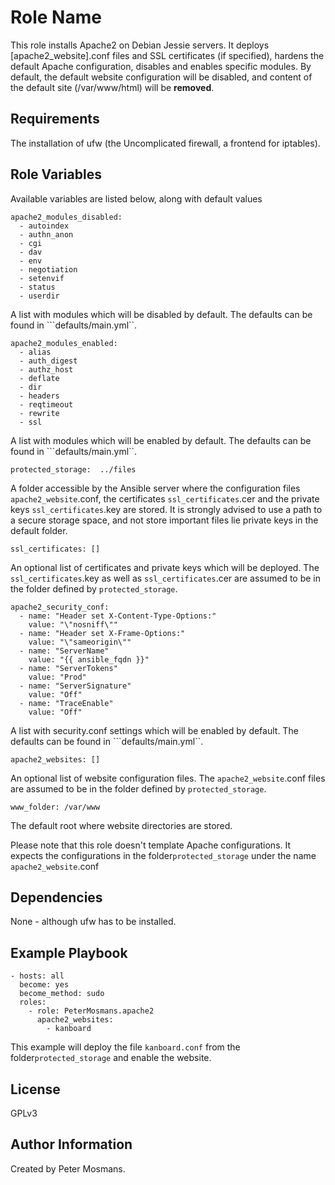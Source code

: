Role Name
=========

This role installs Apache2 on Debian Jessie servers.
It deploys [apache2_website].conf files and SSL certificates (if specified), hardens the default Apache configuration, disables and enables specific modules.
By default, the default website configuration will be disabled, and content of the default site (/var/www/html) will be **removed**.

Requirements
------------

The installation of ufw (the Uncomplicated firewall, a frontend for iptables).

Role Variables
--------------

Available variables are listed below, along with default values
```
apache2_modules_disabled:
  - autoindex
  - authn_anon
  - cgi
  - dav
  - env
  - negotiation
  - setenvif
  - status
  - userdir
```
A list with modules which will be disabled by default. The defaults can be found in ```defaults/main.yml``.

```
apache2_modules_enabled:
  - alias
  - auth_digest
  - authz_host
  - deflate
  - dir
  - headers
  - reqtimeout
  - rewrite
  - ssl
```
A list with modules which will be enabled by default. The defaults can be found in ```defaults/main.yml``.


```
protected_storage:  ../files
```
A folder accessible by the Ansible server where the configuration files ```apache2_website```.conf, the certificates ```ssl_certificates```.cer and the private keys ```ssl_certificates```.key are stored. It is strongly advised to use a path to a secure storage space, and not store important files lie private keys in the default folder.

```
ssl_certificates: []
```
An optional list of certificates and private keys which will be deployed. The ```ssl_certificates```.key as well as ```ssl_certificates```.cer are assumed to be in the folder defined by ```protected_storage```.

```
apache2_security_conf:
  - name: "Header set X-Content-Type-Options:"
    value: "\"nosniff\""
  - name: "Header set X-Frame-Options:"
    value: "\"sameorigin\""
  - name: "ServerName"
    value: "{{ ansible_fqdn }}"
  - name: "ServerTokens"
    value: "Prod"
  - name: "ServerSignature"
    value: "Off"
  - name: "TraceEnable"
    value: "Off"
```
A list with security.conf settings which will be enabled by default. The defaults can be found in ```defaults/main.yml``.


```
apache2_websites: []
```
An optional list of website configuration files. The ```apache2_website```.conf files are assumed to be in the folder defined by ```protected_storage```.

```
www_folder: /var/www
```
The default root where website directories are stored.


Please note that this role doesn't template Apache configurations. It expects the configurations in the folder```protected_storage``` under the name ```apache2_website```.conf


Dependencies
------------

None - although ufw has to be installed.

Example Playbook
----------------
```
- hosts: all
  become: yes
  become_method: sudo  
  roles:
    - role: PeterMosmans.apache2
      apache2_websites:
        - kanboard
```
This example will deploy the file ```kanboard.conf``` from the folder```protected_storage``` and enable the website.

License
-------

GPLv3

Author Information
------------------

Created by Peter Mosmans.
